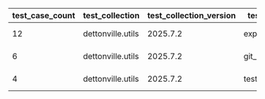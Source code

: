 | test_case_count | test_collection | test_collection_version | test_component | test_date | test_failed | test_details_link |
| --- | --- | --- | --- | --- | --- | --- |
| 12 | dettonville.utils | 2025.7.2 | export_dicts | 2025-07-08T15:40:55Z | False | [test details](./export_dicts/test.results/test-results.md) |
| 6 | dettonville.utils | 2025.7.2 | git_pacp | 2025-07-05T15:07:27Z | False | [test details](./git_pacp/test.results/test-results.md) |
| 4 | dettonville.utils | 2025.7.2 | test_results_logger | 2025-07-08T20:11:10Z | False | [test details](./test_results_logger/test.results/test-results.md) |
